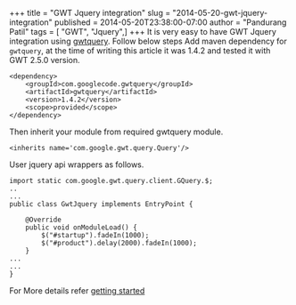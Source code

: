 +++
title = "GWT Jquery integration"
slug = "2014-05-20-gwt-jquery-integration"
published = 2014-05-20T23:38:00-07:00
author = "Pandurang Patil"
tags = [ "GWT", "Jquery",]
+++
It is very easy to have GWT Jquery integration using [gwtquery](http://code.google.com/p/gwtquery/). Follow below
steps
Add maven dependency for `gwtquery`, at the time of writing this article it
was 1.4.2 and tested it with GWT 2.5.0 version.

    <dependency>
        <groupId>com.googlecode.gwtquery</groupId>
        <artifactId>gwtquery</artifactId>
        <version>1.4.2</version>
        <scope>provided</scope>
    </dependency>

Then inherit your module from required gwtquery module.

    <inherits name='com.google.gwt.query.Query'/>

User jquery api wrappers as follows.

    import static com.google.gwt.query.client.GQuery.$;
    ..
    ...
    public class GwtJquery implements EntryPoint {

        @Override
        public void onModuleLoad() {
            $("#startup").fadeIn(1000);
            $("#product").delay(2000).fadeIn(1000);
        }
    ...
    ...
    }

  
For More details refer [getting started](http://code.google.com/p/gwtquery/wiki/GettingStarted)

